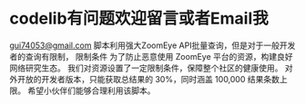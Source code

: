 # codelib有问题欢迎留言或者Email我
gui74053@gmail.com
脚本利用强大ZoomEye API批量查询，但是对于一般开发者的查询有限制，
限制条件
为了防止恶意使用 ZoomEye 平台的资源，构建良好网络研究生态。 我们对资源设置了一定限制条件，保障整个社区的健康使用。
对外开放的开发者版本，只能获取总结果的 30%，同时涵盖 100,000 结果条数上限。
希望小伙伴们能够合理利用该脚本。
